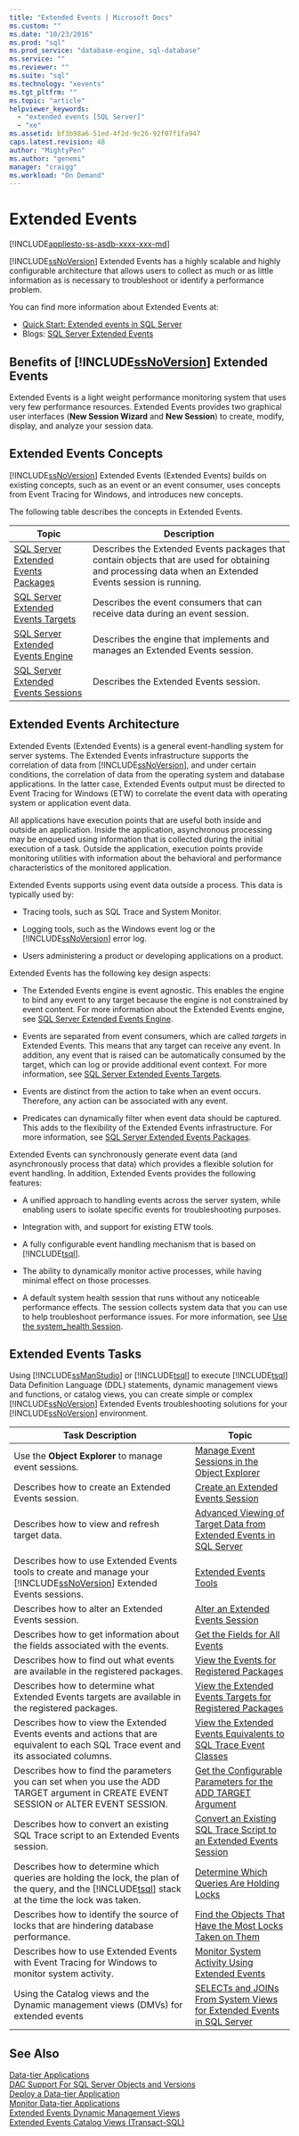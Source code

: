 ```yaml
---
title: "Extended Events | Microsoft Docs"
ms.custom: ""
ms.date: "10/23/2016"
ms.prod: "sql"
ms.prod_service: "database-engine, sql-database"
ms.service: ""
ms.reviewer: ""
ms.suite: "sql"
ms.technology: "xevents"
ms.tgt_pltfrm: ""
ms.topic: "article"
helpviewer_keywords: 
  - "extended events [SQL Server]"
  - "xe"
ms.assetid: bf3b98a6-51ed-4f2d-9c26-92f07f1fa947
caps.latest.revision: 48
author: "MightyPen"
ms.author: "genemi"
manager: "craigg"
ms.workload: "On Demand"
---
```

# Extended Events
[!INCLUDE[appliesto-ss-asdb-xxxx-xxx-md](../../includes/appliesto-ss-asdb-xxxx-xxx-md.md)]

[!INCLUDE[ssNoVersion](../../includes/ssnoversion-md.md)] Extended Events has a highly scalable and highly configurable architecture that allows users to collect as much or as little information as is necessary to troubleshoot or identify a performance problem.  

You can find more information about Extended Events at:

- [Quick Start: Extended events in SQL Server](../../relational-databases/extended-events/quick-start-extended-events-in-sql-server.md)
- Blogs: [SQL Server Extended Events](http://blogs.msdn.com/b/extended_events/)

  
## Benefits of [!INCLUDE[ssNoVersion](../../includes/ssnoversion-md.md)] Extended Events  
 Extended Events is a light weight performance monitoring system that uses very few performance resources. Extended Events provides two graphical user interfaces (**New Session Wizard** and **New Session**) to create, modify, display, and analyze your session data.  
  
## Extended Events Concepts  
 [!INCLUDE[ssNoVersion](../../includes/ssnoversion-md.md)] Extended Events (Extended Events) builds on existing concepts, such as an event or an event consumer, uses concepts from Event Tracing for Windows, and introduces new concepts.  
  
 The following table describes the concepts in Extended Events.  
  
|Topic|Description|  
|-----------|-----------------|  
|[SQL Server Extended Events Packages](../../relational-databases/extended-events/sql-server-extended-events-packages.md)|Describes the Extended Events packages that contain objects that are used for obtaining and processing data when an Extended Events session is running.|  
|[SQL Server Extended Events Targets](http://msdn.microsoft.com/library/e281684c-40d1-4cf9-a0d4-7ea1ecffa384)|Describes the event consumers that can receive data during an event session.|  
|[SQL Server Extended Events Engine](../../relational-databases/extended-events/sql-server-extended-events-engine.md)|Describes the engine that implements and manages an Extended Events session.|  
|[SQL Server Extended Events Sessions](../../relational-databases/extended-events/sql-server-extended-events-sessions.md)|Describes the Extended Events session.|  
  
## Extended Events Architecture  
 Extended Events (Extended Events) is a general event-handling system for server systems. The Extended Events infrastructure supports the correlation of data from [!INCLUDE[ssNoVersion](../../includes/ssnoversion-md.md)], and under certain conditions, the correlation of data from the operating system and database applications. In the latter case, Extended Events output must be directed to Event Tracing for Windows (ETW) to correlate the event data with operating system or application event data.  
  
 All applications have execution points that are useful both inside and outside an application. Inside the application, asynchronous processing may be enqueued using information that is collected during the initial execution of a task. Outside the application, execution points provide monitoring utilities with information about the behavioral and performance characteristics of the monitored application.  
  
 Extended Events supports using event data outside a process. This data is typically used by:  
  
-   Tracing tools, such as SQL Trace and System Monitor.  
  
-   Logging tools, such as the Windows event log or the [!INCLUDE[ssNoVersion](../../includes/ssnoversion-md.md)] error log.  
  
-   Users administering a product or developing applications on a product.  
  
 Extended Events has the following key design aspects:  
  
-   The Extended Events engine is event agnostic. This enables the engine to bind any event to any target because the engine is not constrained by event content. For more information about the Extended Events engine, see [SQL Server Extended Events Engine](../../relational-databases/extended-events/sql-server-extended-events-engine.md).  
  
-   Events are separated from event consumers, which are called *targets* in Extended Events. This means that any target can receive any event. In addition, any event that is raised can be automatically consumed by the target, which can log or provide additional event context. For more information, see [SQL Server Extended Events Targets](http://msdn.microsoft.com/library/e281684c-40d1-4cf9-a0d4-7ea1ecffa384).  
  
-   Events are distinct from the action to take when an event occurs. Therefore, any action can be associated with any event.  
  
-   Predicates can dynamically filter when event data should be captured. This adds to the flexibility of the Extended Events infrastructure. For more information, see [SQL Server Extended Events Packages](../../relational-databases/extended-events/sql-server-extended-events-packages.md).  
  
 Extended Events can synchronously generate event data (and asynchronously process that data) which provides a flexible solution for event handling. In addition, Extended Events provides the following features:  
  
-   A unified approach to handling events across the server system, while enabling users to isolate specific events for troubleshooting purposes.  
  
-   Integration with, and support for existing ETW tools.  
  
-   A fully configurable event handling mechanism that is based on [!INCLUDE[tsql](../../includes/tsql-md.md)].  
  
-   The ability to dynamically monitor active processes, while having minimal effect on those processes.  
  
-   A default system health session that runs without any noticeable performance effects. The session collects system data that you can use to help troubleshoot performance issues. For more information, see [Use the system_health Session](../../relational-databases/extended-events/use-the-system-health-session.md).  
  
## Extended Events Tasks  

Using [!INCLUDE[ssManStudio](../../includes/ssmanstudio-md.md)] or [!INCLUDE[tsql](../../includes/tsql-md.md)] to execute [!INCLUDE[tsql](../../includes/tsql-md.md)] Data Definition Language (DDL) statements, dynamic management views and functions, or catalog views, you can create simple or complex [!INCLUDE[ssNoVersion](../../includes/ssnoversion-md.md)] Extended Events troubleshooting solutions for your [!INCLUDE[ssNoVersion](../../includes/ssnoversion-md.md)] environment.  
  
|Task Description|Topic|  
|----------------------|-----------|  
|Use the **Object Explorer** to manage event sessions.|[Manage Event Sessions in the Object Explorer](../../relational-databases/extended-events/manage-event-sessions-in-the-object-explorer.md)|  
|Describes how to create an Extended Events session.|[Create an Extended Events Session](http://msdn.microsoft.com/library/34b1e95a-a80e-4aca-9201-abde47f2ca74)|  
|Describes how to view and refresh target data.| [Advanced Viewing of Target Data from Extended Events in SQL Server](../../relational-databases/extended-events/advanced-viewing-of-target-data-from-extended-events-in-sql-server.md)|  
|Describes how to use Extended Events tools to create and manage your [!INCLUDE[ssNoVersion](../../includes/ssnoversion-md.md)] Extended Events sessions.|[Extended Events Tools](../../relational-databases/extended-events/extended-events-tools.md)|  
|Describes how to alter an Extended Events session.|[Alter an Extended Events Session](../../relational-databases/extended-events/alter-an-extended-events-session.md)|  
|Describes how to get information about the fields associated with the events.|[Get the Fields for All Events](http://msdn.microsoft.com/library/4e4ee03f-5bca-42ed-a37c-db1c82e3aad2)|  
|Describes how to find out what events are available in the registered packages.|[View the Events for Registered Packages](http://msdn.microsoft.com/library/9a90b1a2-aa69-43f6-bdeb-cc5f57a26c6f)|  
|Describes how to determine what Extended Events targets are available in the registered packages.|[View the Extended Events Targets for Registered Packages](http://msdn.microsoft.com/library/4985aa5f-ac99-49f6-852c-9d25916549e9)|  
|Describes how to view the Extended Events events and actions that are equivalent to each SQL Trace event and its associated columns.|[View the Extended Events Equivalents to SQL Trace Event Classes](../../relational-databases/extended-events/view-the-extended-events-equivalents-to-sql-trace-event-classes.md)|  
|Describes how to find the parameters you can set when you use the ADD TARGET argument in CREATE EVENT SESSION or ALTER EVENT SESSION.|[Get the Configurable Parameters for the ADD TARGET Argument](http://msdn.microsoft.com/library/08454543-c5c8-4ca3-9af9-f1d82264471c)|  
|Describes how to convert an existing SQL Trace script to an Extended Events session.|[Convert an Existing SQL Trace Script to an Extended Events Session](../../relational-databases/extended-events/convert-an-existing-sql-trace-script-to-an-extended-events-session.md)|  
|Describes how to determine which queries are holding the lock, the plan of the query, and the [!INCLUDE[tsql](../../includes/tsql-md.md)] stack at the time the lock was taken.|[Determine Which Queries Are Holding Locks](../../relational-databases/extended-events/determine-which-queries-are-holding-locks.md)|  
|Describes how to identify the source of locks that are hindering database performance.|[Find the Objects That Have the Most Locks Taken on Them](../../relational-databases/extended-events/find-the-objects-that-have-the-most-locks-taken-on-them.md)|  
|Describes how to use Extended Events with Event Tracing for Windows to monitor system activity.|[Monitor System Activity Using Extended Events](../../relational-databases/extended-events/monitor-system-activity-using-extended-events.md)|  
| Using the Catalog views and the Dynamic management views (DMVs) for extended events | [SELECTs and JOINs From System Views for Extended Events in SQL Server](../../relational-databases/extended-events/selects-and-joins-from-system-views-for-extended-events-in-sql-server.md) |

  
## See Also  
 [Data-tier Applications](../../relational-databases/data-tier-applications/data-tier-applications.md)   
 [DAC Support For SQL Server Objects and Versions](../../relational-databases/data-tier-applications/dac-support-for-sql-server-objects-and-versions.md)   
 [Deploy a Data-tier Application](../../relational-databases/data-tier-applications/deploy-a-data-tier-application.md)   
 [Monitor Data-tier Applications](../../relational-databases/data-tier-applications/monitor-data-tier-applications.md)   
 [Extended Events Dynamic Management Views](../../relational-databases/system-dynamic-management-views/extended-events-dynamic-management-views.md)   
 [Extended Events Catalog Views &#40;Transact-SQL&#41;](../../relational-databases/system-catalog-views/extended-events-catalog-views-transact-sql.md)  
  
  
